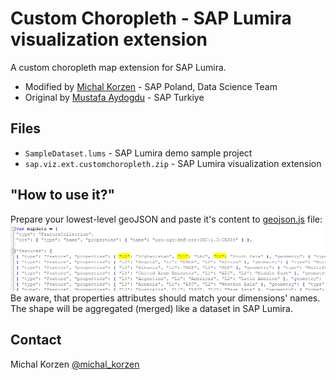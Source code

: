 Custom Choropleth - SAP Lumira visualization extension
=================================================
A custom choropleth map extension for SAP Lumira.
* Modified by [Michal Korzen](http://scn.sap.com/people/michal.korzen) - SAP Poland, Data Science Team
* Original by [Mustafa Aydogdu](https://scn.sap.com/people/mustafa.aydogdu) - SAP Turkiye

Files
-----------
* `SampleDataset.lums` - SAP Lumira demo sample project
* `sap.viz.ext.customchoropleth.zip` - SAP Lumira visualization extension

"How to use it?"
-------------------------------------------
Prepare your lowest-level geoJSON and paste it's content to [geojson.js](src/bundles/sap/viz/ext/customchoropleth/geojson.js) file:
![geoJSON](images/geojson.PNG?raw=true "geoJSON")<br>
Be aware, that properties attributes should match your dimensions' names. The shape will be aggregated (merged) like a dataset in SAP Lumira.

Contact
-------------------------------------------
Michal Korzen
[@michal_korzen](https://twitter.com/michal_korzen)
